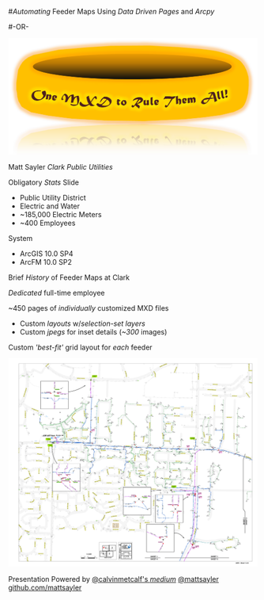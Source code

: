 #_Automating_ Feeder Maps Using _Data Driven Pages_ and _Arcpy_

#-OR-

![](./Images/OneMXDtoRule.png)

Matt Sayler
_Clark Public Utilities_

<span>Obligatory _Stats_ Slide
  * Public Utility District
  * Electric and Water
  * ~185,000 Electric Meters
  * ~400 Employees</span>

System
* ArcGIS 10.0 SP4
* ArcFM 10.0 SP2

Brief _History_ of Feeder Maps at Clark

_Dedicated_ full-time employee

~450 pages of _individually_ customized MXD files
* Custom _layouts_ w/_selection-set layers_
* Custom _jpegs_ for inset details (_~300_ images)

Custom _'best-fit'_ grid layout for _each_ feeder

![](./Images/AST4_Original.png)

Presentation Powered by [@calvinmetcalf's _medium_](https://github.com/calvinmetcalf/medium)
[@mattsayler](https://www.twitter.com/mattsayler)
[github.com/mattsayler](https://www.github.com/mattsayler)
